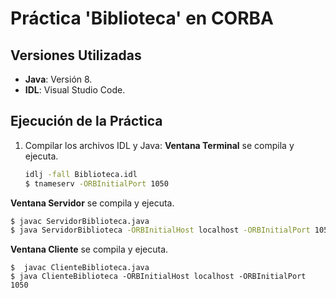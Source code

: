 # Práctica 'Biblioteca' en CORBA

## Versiones Utilizadas

- **Java**: Versión 8.
- **IDL**: Visual Studio Code.

## Ejecución de la Práctica

1. Compilar los archivos IDL y Java: **Ventana Terminal** se compila y ejecuta.
   ```sh
   idlj -fall Biblioteca.idl
   $ tnameserv -ORBInitialPort 1050
   ```

**Ventana Servidor** se compila y ejecuta.

```sh
$ javac ServidorBiblioteca.java
$ java ServidorBiblioteca -ORBInitialHost localhost -ORBInitialPort 1050
```

**Ventana Cliente** se compila y ejecuta.

```
$  javac ClienteBiblioteca.java
$ java ClienteBiblioteca -ORBInitialHost localhost -ORBInitialPort 1050
```


